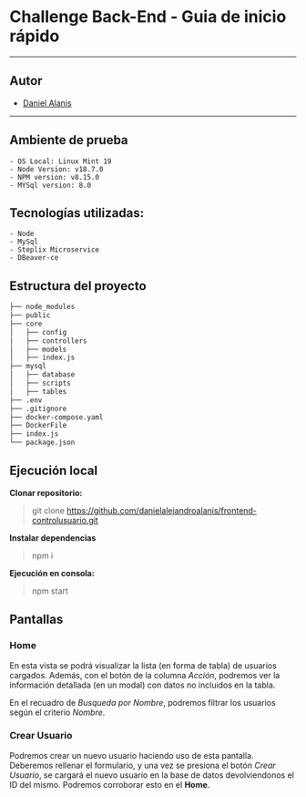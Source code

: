 # Challenge Back-End - Guia de inicio rápido

-----

## Autor
- [Daniel Alanis](https://github.com/danielalejandroalanis)

-----

## Ambiente de prueba

    - OS Local: Linux Mint 19
    - Node Version: v18.7.0
    - NPM version: v8.15.0
    - MYSql version: 8.0

## Tecnologías utilizadas:

    - Node
    - MySql
    - Steplix Microservice
    - DBeaver-ce

## Estructura del proyecto

```bash
├── node_modules
├── public
├── core
│   ├── config
│   ├── controllers
│   ├── models
│   ├── index.js
├── mysql
│   ├── database
│   ├── scripts
│   ├── tables
├── .env
├── .gitignore
├── docker-compose.yaml
├── DockerFile
├── index.js
└── package.json
```

## Ejecución local

**Clonar repositorio:** 

> git clone https://github.com/danielalejandroalanis/frontend-controlusuario.git

**Instalar dependencias**

> npm i

**Ejecución en consola:**

> npm start

## Pantallas

### Home

En esta vista se podrá visualizar la lista (en forma de tabla) de usuarios cargados. Además, con el botón de la columna *Acción*, podremos ver la información detallada (en un modal) con datos no incluidos en la tabla.

En el recuadro de *Busqueda por Nombre*, podremos filtrar los usuarios según el criterio *Nombre*.

### Crear Usuario

Podremos crear un nuevo usuario haciendo uso de esta pantalla. Deberemos rellenar el formulario, y una vez se presiona el botón *Crear Usuario*, se cargará el nuevo usuario en la base de datos devolviendonos el ID del mismo. Podremos corroborar esto en el **Home**.


